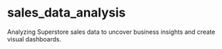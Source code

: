 # sales_data_analysis
Analyzing Superstore sales data to uncover business insights and create visual dashboards.

